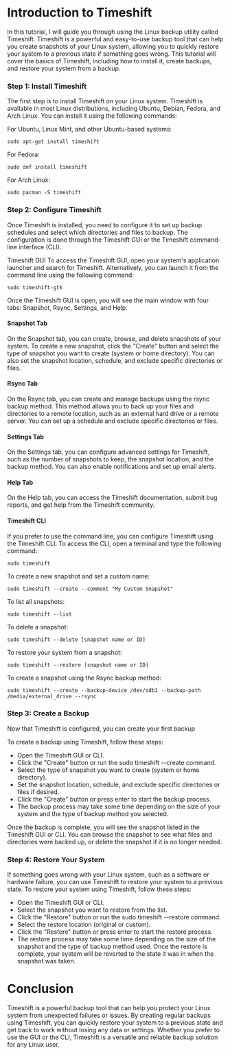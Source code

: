 # Introduction to Timeshift

In this tutorial, I will guide you through using the Linux backup utility called Timeshift. Timeshift is a powerful and easy-to-use backup tool that can help you create snapshots of your Linux system, allowing you to quickly restore your system to a previous state if something goes wrong. This tutorial will cover the basics of Timeshift, including how to install it, create backups, and restore your system from a backup.

### Step 1: Install Timeshift
The first step is to install Timeshift on your Linux system. Timeshift is available in most Linux distributions, including Ubuntu, Debian, Fedora, and Arch Linux. You can install it using the following commands:

For Ubuntu, Linux Mint, and other Ubuntu-based systems:

```
sudo apt-get install timeshift
```
For Fedora:

```
sudo dnf install timeshift
```
For Arch Linux:

```
sudo pacman -S timeshift
```
### Step 2: Configure Timeshift
Once Timeshift is installed, you need to configure it to set up backup schedules and select which directories and files to backup. The configuration is done through the Timeshift GUI or the Timeshift command-line interface (CLI).

Timeshift GUI
To access the Timeshift GUI, open your system's application launcher and search for Timeshift. Alternatively, you can launch it from the command line using the following command:

```
sudo timeshift-gtk
```
Once the Timeshift GUI is open, you will see the main window with four tabs: Snapshot, Rsync, Settings, and Help.

#### Snapshot Tab
On the Snapshot tab, you can create, browse, and delete snapshots of your system. To create a new snapshot, click the "Create" button and select the type of snapshot you want to create (system or home directory). You can also set the snapshot location, schedule, and exclude specific directories or files.

#### Rsync Tab
On the Rsync tab, you can create and manage backups using the rsync backup method. This method allows you to back up your files and directories to a remote location, such as an external hard drive or a remote server. You can set up a schedule and exclude specific directories or files.

#### Settings Tab
On the Settings tab, you can configure advanced settings for Timeshift, such as the number of snapshots to keep, the snapshot location, and the backup method. You can also enable notifications and set up email alerts.

#### Help Tab
On the Help tab, you can access the Timeshift documentation, submit bug reports, and get help from the Timeshift community.

#### Timeshift CLI
If you prefer to use the command line, you can configure Timeshift using the Timeshift CLI. To access the CLI, open a terminal and type the following command:

```
sudo timeshift
```

To create a new snapshot and set a custom name:
```
sudo timeshift --create --comment "My Custom Snapshot"
```

To list all snapshots:
```
sudo timeshift --list
```

To delete a snapshot:

```
sudo timeshift --delete [snapshot name or ID]
```
To restore your system from a snapshot:
```
sudo timeshift --restore [snapshot name or ID]
```
To create a snapshot using the Rsync backup method:

```
sudo timeshift --create --backup-device /dev/sdb1 --backup-path /media/external_drive --rsync
```
### Step 3: Create a Backup
Now that Timeshift is configured, you can create your first backup

To create a backup using Timeshift, follow these steps:

+ Open the Timeshift GUI or CLI.
+ Click the "Create" button or run the sudo timeshift --create command.
+ Select the type of snapshot you want to create (system or home directory).
+ Set the snapshot location, schedule, and exclude specific directories or files if desired.
+ Click the "Create" button or press enter to start the backup process.
+ The backup process may take some time depending on the size of your system and the type of backup method you selected.

Once the backup is complete, you will see the snapshot listed in the Timeshift GUI or CLI. You can browse the snapshot to see what files and directories were backed up, or delete the snapshot if it is no longer needed.

### Step 4: Restore Your System
If something goes wrong with your Linux system, such as a software or hardware failure, you can use Timeshift to restore your system to a previous state. To restore your system using Timeshift, follow these steps:

+ Open the Timeshift GUI or CLI.
+ Select the snapshot you want to restore from the list.
+ Click the "Restore" button or run the sudo timeshift --restore command.
+ Select the restore location (original or custom).
+ Click the "Restore" button or press enter to start the restore process.
+ The restore process may take some time depending on the size of the snapshot and the type of backup method used. Once the restore is complete, your system will be reverted to the state it was in when the snapshot was taken.


# Conclusion
Timeshift is a powerful backup tool that can help you protect your Linux system from unexpected failures or issues. By creating regular backups using Timeshift, you can quickly restore your system to a previous state and get back to work without losing any data or settings. Whether you prefer to use the GUI or the CLI, Timeshift is a versatile and reliable backup solution for any Linux user.